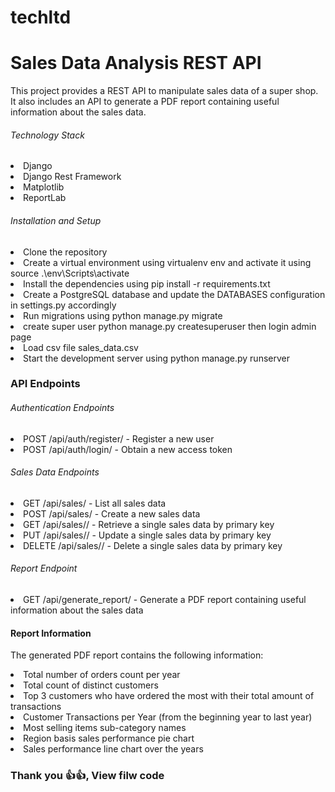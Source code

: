# techltd
# Sales Data Analysis REST API
<p> This project provides a REST API to manipulate sales data of a super shop. It also includes an API to generate a PDF report containing useful information about the sales data. </p>

<h6>Technology Stack</h6>
<li>Django</li>
<li>Django Rest Framework</li>
<li>Matplotlib</li>
<li>ReportLab</li>

<h6> Installation and Setup </h6>
<li>Clone the repository</li>
<li> Create a virtual environment using virtualenv env and activate it using source .\env\Scripts\activate </li>
<li>Install the dependencies using pip install -r requirements.txt</li>
<li>Create a PostgreSQL database and update the DATABASES configuration in settings.py accordingly</li>
<li>Run migrations using python manage.py migrate</li>
<li>create super user  python manage.py createsuperuser  then login admin page</li>
<li>Load csv file sales_data.csv</li>
<li>Start the development server using python manage.py runserver </li>


<h3> API Endpoints </h5>
<h6> Authentication Endpoints</h6>
<li> POST /api/auth/register/ - Register a new user</li>
<li>POST /api/auth/login/ - Obtain a new access token</li>
<h6>Sales Data Endpoints</h6>
<li>GET /api/sales/ - List all sales data</li>
<li>POST /api/sales/ - Create a new sales data</li>
<li>GET /api/sales/<int:pk>/ - Retrieve a single sales data by primary key</li>
<li>PUT /api/sales/<int:pk>/ - Update a single sales data by primary key</li>
<li>DELETE /api/sales/<int:pk>/ - Delete a single sales data by primary key</li>
<h6>Report Endpoint</h6>
<li>GET /api/generate_report/ - Generate a PDF report containing useful information about the sales data</li>
  
<h4>Report Information</h4>
<p>The generated PDF report contains the following information:</p>

<li>Total number of orders count per year</li>
<li>Total count of distinct customers</li>
<li>Top 3 customers who have ordered the most with their total amount of transactions</li>
<li>Customer Transactions per Year (from the beginning year to last year)</li>
<li>Most selling items sub-category names</li>
<li>Region basis sales performance pie chart</li>
<li>Sales performance line chart over the years</li>

<h3> Thank you 👍👍, View filw code </h3>
